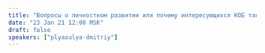 ```yaml
---
title: "Вопросы о личностном развитии или почему интересующихся КОБ так немного"
date: "23 Jan 21 12:00 MSK"
draft: false
speakers: ["plyasulya-dmitriy"]  
---
```

